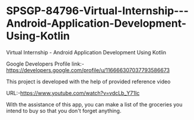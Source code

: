 # SPSGP-84796-Virtual-Internship---Android-Application-Development-Using-Kotlin
Virtual Internship - Android Application Development Using Kotlin

Google Developers Profile link:-https://developers.google.com/profile/u/116666307037793586673

This project is developed with the help of provided reference video

URL:-https://www.youtube.com/watch?v=vdcLb_Y71Ic

With the assistance of this app, you can make a list of the groceries you intend to buy so that you don't forget anything.
